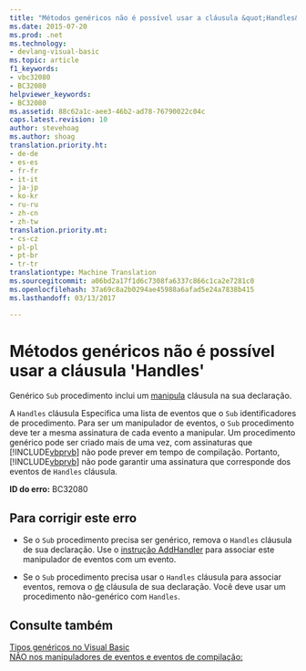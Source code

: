 ```yaml
---
title: "Métodos genéricos não é possível usar a cláusula &quot;Handles&quot; | Documentos do Microsoft"
ms.date: 2015-07-20
ms.prod: .net
ms.technology:
- devlang-visual-basic
ms.topic: article
f1_keywords:
- vbc32080
- BC32080
helpviewer_keywords:
- BC32080
ms.assetid: 88c62a1c-aee3-46b2-ad78-76790022c04c
caps.latest.revision: 10
author: stevehoag
ms.author: shoag
translation.priority.ht:
- de-de
- es-es
- fr-fr
- it-it
- ja-jp
- ko-kr
- ru-ru
- zh-cn
- zh-tw
translation.priority.mt:
- cs-cz
- pl-pl
- pt-br
- tr-tr
translationtype: Machine Translation
ms.sourcegitcommit: a06bd2a17f1d6c7308fa6337c866c1ca2e7281c0
ms.openlocfilehash: 37a69c8a2b0294ae45988a6afad5e24a7838b415
ms.lasthandoff: 03/13/2017

---
```

# <a name="generic-methods-cannot-use-39handles39-clause"></a>Métodos genéricos não é possível usar a cláusula 'Handles'
Genérico `Sub` procedimento inclui um [manipula](../../visual-basic/language-reference/statements/handles-clause.md) cláusula na sua declaração.  
  
 A `Handles` cláusula Especifica uma lista de eventos que o `Sub` identificadores de procedimento. Para ser um manipulador de eventos, o `Sub` procedimento deve ter a mesma assinatura de cada evento a manipular. Um procedimento genérico pode ser criado mais de uma vez, com assinaturas que [!INCLUDE[vbprvb](../../csharp/programming-guide/concepts/linq/includes/vbprvb_md.md)] não pode prever em tempo de compilação. Portanto, [!INCLUDE[vbprvb](../../csharp/programming-guide/concepts/linq/includes/vbprvb_md.md)] não pode garantir uma assinatura que corresponde dos eventos de `Handles` cláusula.  
  
 **ID do erro:** BC32080  
  
## <a name="to-correct-this-error"></a>Para corrigir este erro  
  
-   Se o `Sub` procedimento precisa ser genérico, remova o `Handles` cláusula de sua declaração. Use o [instrução AddHandler](../../visual-basic/language-reference/statements/addhandler-statement.md) para associar este manipulador de eventos com um evento.  
  
-   Se o `Sub` procedimento precisa usar o `Handles` cláusula para associar eventos, remova o [de](../../visual-basic/language-reference/statements/of-clause.md) cláusula de sua declaração. Você deve usar um procedimento não-genérico com `Handles`.  
  
## <a name="see-also"></a>Consulte também  
 [Tipos genéricos no Visual Basic](../../visual-basic/programming-guide/language-features/data-types/generic-types.md)   
 [NÃO nos manipuladores de eventos e eventos de compilação:](http://msdn.microsoft.com/en-us/95074a0d-1cbc-4221-a95a-964185c7f962)
